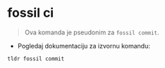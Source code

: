 # fossil ci

> Ova komanda je pseudonim za  `fossil commit`.

- Pogledaj dokumentaciju za izvornu komandu:

`tldr fossil commit`

